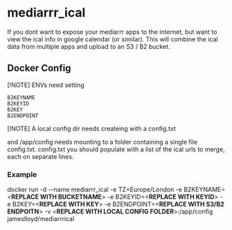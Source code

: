 # mediarrr_ical

If you dont want to expose your mediarrr apps to the internet, but want to view the ical info in google calendar (or similar). This will combine the ical data from multiple apps and upload to an S3 / B2 bucket.



## Docker Config
[!NOTE]
ENVs need setting

```
B2KEYNAME
B2KEYID
B2KEY
B2ENDPOINT
```

[!NOTE]
A local config dir needs createing with a config.txt

and /app/config needs mounting to a folder containing a single file config.txt.  config.txt you should populate with a list of the ical urls to merge, each on separate lines.

### Example 
  
  docker run -d --name mediarrr_ical -e TZ=Europe/London -e B2KEYNAME=<**REPLACE WITH BUCKETNAME**> -e B2KEYID=<**REPLACE WITH KEYID**> -e B2KEY=<**REPLACE WITH KEY**> -e B2ENDPOINT=<**REPLACE WITH S3/B2 ENDPOITN**> -v <**REPLACE WITH LOCAL CONFIG FOLDER**>:/app/config jameslloyd/mediarrrical
